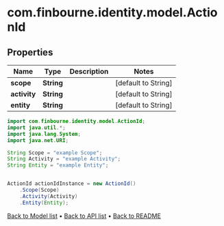 # com.finbourne.identity.model.ActionId

## Properties

Name | Type | Description | Notes
------------ | ------------- | ------------- | -------------
**scope** | **String** |  | [default to String]
**activity** | **String** |  | [default to String]
**entity** | **String** |  | [default to String]

```java
import com.finbourne.identity.model.ActionId;
import java.util.*;
import java.lang.System;
import java.net.URI;

String Scope = "example Scope";
String Activity = "example Activity";
String Entity = "example Entity";


ActionId actionIdInstance = new ActionId()
    .Scope(Scope)
    .Activity(Activity)
    .Entity(Entity);
```


[Back to Model list](../README.md#documentation-for-models) &#8226; [Back to API list](../README.md#documentation-for-api-endpoints) &#8226; [Back to README](../README.md)
